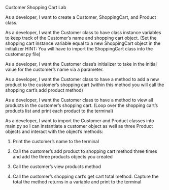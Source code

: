 Customer Shopping Cart Lab

<!-- As a developer, I want to use Python’s proper snake_case for variable names. -->

As a developer, I want to create a Customer, ShoppingCart, and Product class.

<!-- As a developer, I want the Product class to have class properties to keep track of the Product’s name, price, and category. -->

<!-- As a developer, I want the Product class’s initializer to take in the initial values for the name, price, and category via parameters -->

<!-- As a developer, I want the ShoppingCart class to have class properties to keep track of the ShoppingCart’s products (list). -->

<!-- As a developer, I want the ShoppingCart class to have a method to calculate and return the current total of all products in the cart. -->

<!-- As a developer, I want the ShoppingCart class to have a method to add a new product to the cart. (Appending to the products list) -->

<!-- As a developer, I want the ShoppingCart class to have a method to empty all products from the shopping cart. -->

As a developer, I want the Customer class to have class instance variables to keep track of the Customer’s name and shopping cart object. (Set the shopping cart instance variable equal to a new ShoppingCart object in the initializer HINT: You will have to import the ShoppingCart class into the customer.py file)

As a developer, I want the Customer class’s initializer to take in the initial value for the customer’s name via a parameter.

As a developer, I want the Customer class to have a method to add a new product to the customer’s shopping cart (within this method you will call the shopping cart’s add product method)

As a developer, I want the Customer class to have a method to view all products in the customer’s shopping cart. (Loop over the shopping cart’s products list and print each product to the terminal)

As a developer, I want to import the Customer and Product classes into main.py so I can instantiate a customer object as well as three Product objects and interact with the object’s methods:

1. Print the customer’s name to the terminal

2. Call the customer’s add product to shopping cart method three times and add the three products objects you created

3. Call the customer’s view products method

4. Call the customer’s shopping cart’s get cart total method. Capture the total the method returns in a variable and print to the terminal
